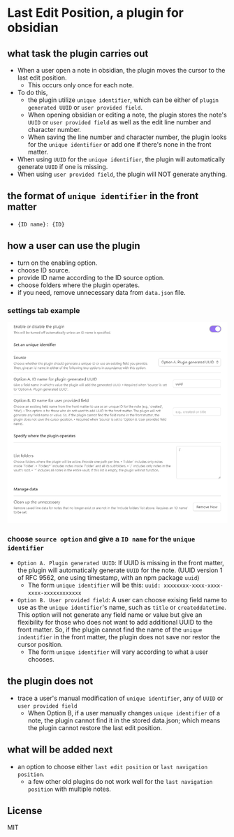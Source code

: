 # Last Edit Position, a plugin for obsidian

## what task the plugin carries out

- When a user open a note in obsidian, the plugin moves the cursor to the last edit position.
  - This occurs only once for each note.
- To do this, 
  - the plugin utilize `unique identifier`, which can be either of `plugin generated UUID` or `user provided field`.
  - When opening obsidian or editing a note, the plugin stores the note's `UUID` or `user provided field` as well as the edit line number and character number.
  - When saving the line number and character number, the plugin looks for the `unique identifier` or add one if there's none in the front matter.
- When using `UUID` for the `unique identifier`, the plugin will automatically generate `UUID` if one is missing.
- When using `user provided field`, the plugin will NOT generate anything.

## the format of `unique identifier` in the front matter 
- `{ID name}: {ID}`

## how a user can use the plugin

- turn on the enabling option.
- choose ID source.
- provide ID name according to the ID source option.
- choose folders where the plugin operates.
- if you need, remove unnecessary data from `data.json` file.

### settings tab example
![settings.png](settings.png)

### choose `source option` and give a `ID name` for the `unique identifier`

  - `Option A. Plugin generated UUID`: If UUID is missing in the front matter, the plugin will automatically generate `UUID` for the note. (UUID version 1 of RFC 9562, one using timestamp, with an npm package `uuid`)
    - The form `unique identifier` will be this: `uuid: xxxxxxxx-xxxx-xxxx-xxxx-xxxxxxxxxxxx`
  - `Option B. User provided field`: A user can choose exising field name to use as the `unique identifier`'s name, such as `title` or `createddatetime`. This option will not generate any field name or value but give an flexibility for those who does not want to add additional UUID to the front matter. So, if the plugin cannot find the name of the `unique indentifier` in the front matter, the plugin does not save nor restor the cursor position.
    - The form `unique identifier` will vary according to what a user chooses.

## the plugin does not

- trace a user's manual modification of `unique identifier`, any of `UUID` or `user provided field`
  - When Option B, if a user manually changes `unique identifier` of a note, the plugin cannot find it in the stored data.json; which means the plugin cannot restore the last edit position.

## what will be added next

- an option to choose either `last edit position` or `last navigation position`.
  - a few other old plugins do not work well for the `last navigation position` with multiple notes.

## License

MIT

